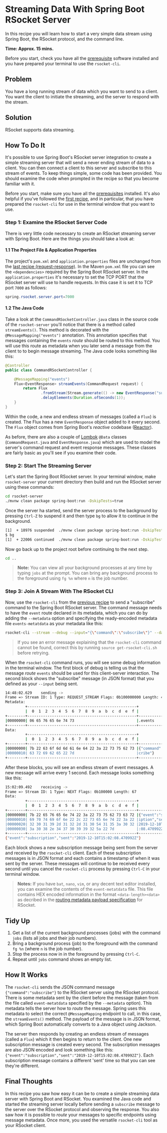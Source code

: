 # Streaming Data With Spring Boot RSocket Server

In this recipe you will learn how to start a very simple data stream using Spring Boot, the RSocket protocol, and the command line.

**Time: Approx. 15 mins.**

Before you start, check you have all the [prerequisite][pre] software installed and you have prepared your terminal to use the `rsocket-cli`.

## Problem

You have a long running stream of data which you want to send to a client. You want the client to initiate the streaming, and the server to respond with the stream.

## Solution

RSocket supports data streaming.

## How To Do It

It's possible to use Spring Boot's RSocket server integration to create a simple streaming server that will send a never ending stream of data to a client. You can then connect a client to this server and subscribe to this stream of events. To keep things simple, some code has been provided. You should examine the code when prompted in the recipe so that you become familiar with it.

Before you start, make sure you have all the [prerequisites][pre] installed. It's also helpful if you've followed the [first recipe][recipe], and in particular, that you have prepared the `rsocket-cli` for use in the terminal window that you want to use.

### Step 1: Examine the RSocket Server Code

There is very little code necessary to create an RSocket streaming server with Spring Boot. Here are the things you should take a look at:

#### 1.1 The Project File & Application Properties

The project's `pom.xml` and `application.properties` files are unchanged from the [last recipe (request-response)][recipe]. In the Maven `pom.xml` file you can see the `<dependencies>` required by the Spring Boot RSocket server. In the `application.properties` it's necessary to set the TCP PORT that the RSocket server will use to handle requests. In this case it is set it to TCP port `7000` as follows:

```java
spring.rsocket.server.port=7000
```

#### 1.2 The Java Code

Take a look at the `CommandRSocketController.java` class in the source code of the `rsocket-server` you'll notice that there is a method called `streamEvents()`. This method is decorated with the `@MessageMapping("events")` annotation. This annotation specifies that messages containing the `events` *route* should be routed to this method. You will use this route as metadata when you later send a message from the client to to begin message streaming. The Java code looks something like this:

```java
@Controller
public class CommandRSocketController {

    @MessageMapping("events")
    Flux<EventResponse> streamEvents(CommandRequest request) {
        return Flux
                .fromStream(Stream.generate(() -> new EventResponse("subscription")))
                .delayElements(Duration.ofSeconds(1));
    }
}
```

Within the code, a new and endless stream of messages (called a `Flux`) is created. The Flux has a new `EventResponse` object added to it every second. The `Flux` object comes from Spring Boot's *reactive* codebase ([Reactor][reactor]).

As before, there are also a couple of [Lombok][lombok] `@Data` classes (`CommandRequest.java` and `EventResponse.java`) which are used to model the server's command request and event response messages. These classes are fairly basic as you'll see if you examine their code.

### Step 2: Start The Streaming Server

Let's start the Spring Boot RSocket server. In your terminal window, make `rsocket-server` your current directory then build and run the RSocket server using these commands:
 
```bash
cd rsocket-server
./mvnw clean package spring-boot:run -DskipTests=true
```

Once the server ha started, send the server process to the background by pressing `Ctrl-Z` to suspend it and then type `bg` to allow it to continue in the background.

```bash
[1]  + 18976 suspended  ./mvnw clean package spring-boot:run -DskipTests=true
$ bg
[1]  + 22006 continued  ./mvnw clean package spring-boot:run -DskipTests=true
```

Now go back up to the project root before continuing to the next step.

```bash
cd ..
```

> **Note:**
> You can view all your background processes at any time by typing `jobs` at the prompt. You can bring any background process to the foreground using `fg %n` where `n` is the job number.

### Step 3: Join A Stream With The RSocket CLI

Now, use the `rsocket-cli` from the [previous recipe][recipe] to send a "subscribe" command to the Spring Boot RSocket server. The command message needs to have the `event` route declared in its metadata, which you can do by adding the `--metadata` option and specifying the ready-encoded metadata file `events-metatdata` as your metadata like this:

```bash
rsocket-cli --stream --debug --input="{\"command\":\"subscribe\"}" --dataFormat="json" --metadata=@events-metadata --metadataFormat="message/x.rsocket.routing.v0" tcp://localhost:7000
```

> If you see an error message explaining that the `rsocket-cli` command cannot be found, correct this by running `source get-rsocket-cli.sh` before retrying.

When the `rsocket-cli` command runs, you will see some debug information in the terminal window. The first block of debug is telling us that the message *route* `events` should be used for this client-server interaction. The second block shows the "subscribe" message (in JSON format) that you defined as your `--input` being sent.

```bash
14:48:02.629	sending ->
Frame => Stream ID: 1 Type: REQUEST_STREAM Flags: 0b100000000 Length: 43
Metadata:
         +-------------------------------------------------+
         |  0  1  2  3  4  5  6  7  8  9  a  b  c  d  e  f |
+--------+-------------------------------------------------+----------------+
|00000000| 06 65 76 65 6e 74 73                            |.events         |
+--------+-------------------------------------------------+----------------+
Data:
         +-------------------------------------------------+
         |  0  1  2  3  4  5  6  7  8  9  a  b  c  d  e  f |
+--------+-------------------------------------------------+----------------+
|00000000| 7b 22 63 6f 6d 6d 61 6e 64 22 3a 22 73 75 62 73 |{"command":"subs|
|00000010| 63 72 69 62 65 22 7d                            |cribe"}         |
+--------+-------------------------------------------------+----------------+
```

After these blocks, you will see an endless stream of event messages. A new message will arrive every 1 second. Each message looks something like this:

```bash
15:02:09.492	receiving ->
Frame => Stream ID: 1 Type: NEXT Flags: 0b100000 Length: 67
Data:
         +-------------------------------------------------+
         |  0  1  2  3  4  5  6  7  8  9  a  b  c  d  e  f |
+--------+-------------------------------------------------+----------------+
|00000000| 7b 22 65 76 65 6e 74 22 3a 22 73 75 62 73 63 72 |{"event":"subscr|
|00000010| 69 70 74 69 6f 6e 22 2c 22 73 65 6e 74 22 3a 22 |iption","sent":"|
|00000020| 32 30 31 39 2d 31 32 2d 31 30 54 31 35 3a 30 32 |2019-12-10T15:02|
|00000030| 3a 30 38 2e 34 37 30 39 39 32 5a 22 7d          |:08.470992Z"}   |
+--------+-------------------------------------------------+----------------+
{"event":"subscription","sent":"2019-12-10T15:02:08.470992Z"}
```

Each block shows a new subscription message being sent from the server and received by the `rsocket-cli` client. Each of these subscription messages is in JSON format and each contains a timestamp of when it was sent by the server. These messages will continue to be received every second until you cancel the `rsocket-cli` process by pressing `Ctrl-C` in your terminal window.

> **Notes:**
> If you have `bat`, `nano`, `vim`, or any decent text editor installed, you can examine the contents of the `event-metatdata` file. This file contains HEX encoded information in the format `<data-length><data>` as decribed in the [routing metadata payload specification][metadata] for RSocket.

## Tidy Up

1. Get a list of the current background processes (jobs) with the command `jobs` (lists all jobs and their job numbers).
2. Bring a background process (job) to the foreground with the command `fg %n` (where `n` is the job number).
3. Stop the process now in in the foreground by pressing `Ctrl-C`.
4. Repeat until `jobs` command shows an empty list.

## How It Works

The `rsocket-cli` sends the JSON command message `{"command":"subscribe"}` to the RSocket server using the RSocket protocol. There is some metadata sent by the client before the message (taken from the file called `event-metatdata` specified by the `--metadata` option). This metadata tells the server how to *route* the  message. Spring uses this metadata to select the correct `@MessageMapping` endpoint to call, in this case, the `streamEvents()` method. The payload of the message is in JSON format, which Spring Boot automatically converts to a Java object using Jackson.

The server then responds by creating an endless stream of messages (called a `Flux`) which it then begins to return to the client. One new subscription message is created every second. The subscription messages are also JSON encoded and look something like this: `{"event":"subscription","sent":"2019-12-10T15:02:08.470992Z"}`. Each subscription message contains a different 'sent' time so that you can see they're different.

## Final Thoughts

In this recipe you saw how easy it can be to create a simple streaming data server with Spring Boot and RSocket. You examined the Java code and started the streaming server locally before sending a `subscribe` message to the server over the RSocket protocol and observing the response. You also saw how it is possible to *route* your messages to specific endpoints using message metadata. Once more, you used the versatile `rsocket-cli` tool as your RSocket client.

[initializr]: https://start.spring.io
[initializr-link]: https://start.spring.io/#!type=maven-project&language=java&platformVersion=2.2.1.RELEASE&packaging=jar&jvmVersion=1.8&groupId=io.pivotal&artifactId=rsocket-server&name=rsocket-server&description=Demo%20project%20for%20Spring%20Boot&packageName=io.pivotal.rsocket-server&dependencies=lombok,rsocket
[recipe]: ./first-try-rsocket.md
[lazy]: https://spring.io/blog/2019/03/14/lazy-initialization-in-spring-boot-2-2
[pre]: ./prerequisites.md
[rsocket]: https://rsocket.io
[metadata]: https://github.com/rsocket/rsocket/blob/master/Extensions/Routing.md
[lombok]: https://projectlombok.org/
[recipe]: ./request-response.md
[reactor]: https://projectreactor.io/
